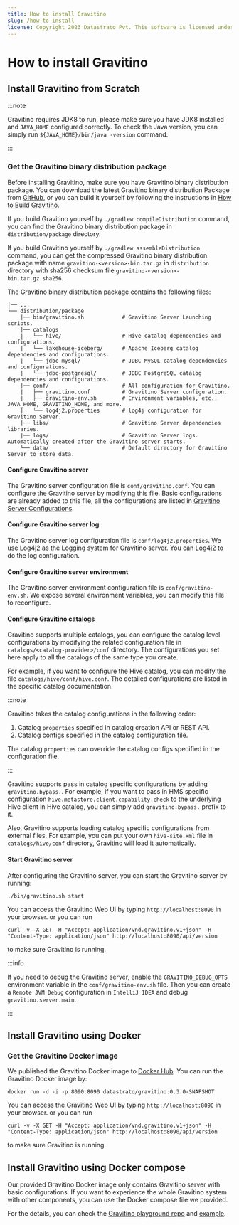```yaml
---
title: How to install Gravitino
slug: /how-to-install
license: Copyright 2023 Datastrato Pvt. This software is licensed under the Apache License version 2.
---
```


# How to install Gravitino

## Install Gravitino from Scratch

:::note

Gravitino requires JDK8 to run, please make sure you have JDK8 installed and `JAVA_HOME` 
configured correctly. To check the Java version, you can simply run `${JAVA_HOME}/bin/java -version` command.

:::

### Get the Gravitino binary distribution package

Before installing Gravitino, make sure you have Gravitino binary distribution package. You can
download the latest Gravitino binary distribution Package from [GitHub](https://github.com/datastrato/gravitino/releases),
or you can build it yourself by following the instructions in [How to Build Gravitino](./how-to-build).

If you build Gravitino yourself by `./gradlew compileDistribution` command, you can find the 
Gravitino binary distribution package in `distribution/package` directory.

If you build Gravitino yourself by `./gradlew assembleDistribution` command, you can get the 
compressed Gravitino binary distribution package with name `gravitino-<version>-bin.tar.gz` in 
`distribution` directory with sha256 checksum file `gravitino-<version>-bin.tar.gz.sha256`.

The Gravitino binary distribution package contains the following files:

```text
|── ...
└── distribution/package
    |── bin/gravitino.sh            # Gravitino Server Launching scripts.
    |── catalogs
    |   └── hive/                   # Hive catalog dependencies and configurations.
    |   └── lakehouse-iceberg/      # Apache Iceberg catalog dependencies and configurations.
    |   └── jdbc-mysql/             # JDBC MySQL catalog dependencies and configurations.
    |   └── jdbc-postgresql/        # JDBC PostgreSQL catalog dependencies and configurations.
    |── conf/                       # All configuration for Gravitino.
    |   ├── gravitino.conf          # Gravitino Server configuration.
    |   ├── gravitino-env.sh        # Environment variables, etc., JAVA_HOME, GRAVITINO_HOME, and more.
    |   └── log4j2.properties       # log4j configuration for Gravitino Server.
    |── libs/                       # Gravitino Server dependencies libraries.
    |── logs/                       # Gravitino Server logs. Automatically created after the Gravitino server starts.
    └── data/                       # Default directory for Gravitino Server to store data.
```

#### Configure Gravitino server

The Gravitino server configuration file is `conf/gravitino.conf`. You can configure the Gravitino 
server by modifying this file. Basic configurations are already added to this file, all the 
configurations are listed in [Gravitino Server Configurations](./gravitino-server-config).

#### Configure Gravitino server log

The Gravitino server log configuration file is `conf/log4j2.properties`. We use Log4j2 as the 
Logging system for Gravitino server. You can [Log4j2](https://logging.apache.org/log4j/2.x/) to 
do the log configuration.

#### Configure Gravitino server environment

The Gravitino server environment configuration file is `conf/gravitino-env.sh`. We expose 
several environment variables, you can modify this file to reconfigure.


#### Configure Gravitino catalogs

Gravitino supports multiple catalogs, you can configure the catalog level configurations by 
modifying the related configuration file in `catalogs/<catalog-provider>/conf` directory. The 
configurations you set here apply to all the catalogs of the same type you create.

For example, if you want to configure the Hive catalog, you can modify the file 
`catalogs/hive/conf/hive.conf`. The detailed configurations are listed in the specific catalog 
documentation.

:::note

Gravitino takes the catalog configurations in the following order:

1. Catalog `properties` specified in catalog creation API or REST API.
2. Catalog configs specified in the catalog configuration file.

The catalog `properties` can override the catalog configs specified in the configuration file.

:::

Gravitino supports pass in catalog specific configurations by adding `gravitino.bypass.`. For 
example, if you want to pass in HMS specific configuration 
`hive.metastore.client.capability.check` to the underlying Hive client in Hive catalog, you can 
simply add `gravitino.bypass.` prefix to it.

Also, Gravitino supports loading catalog specific configurations from external files. For example, 
you can put your own `hive-site.xml` file in `catalogs/hive/conf` directory, Gravitino will load 
it automatically.

#### Start Gravitino server

After configuring the Gravitino server, you can start the Gravitino server by running:

```shell
./bin/gravitino.sh start
```

You can access the Gravitino Web UI by typing `http://localhost:8090` in your browser. or you 
can run

```shell
curl -v -X GET -H "Accept: application/vnd.gravitino.v1+json" -H "Content-Type: application/json" http://localhost:8090/api/version
```

to make sure Gravitino is running.

:::info

If you need to debug the Gravitino server, enable the `GRAVITINO_DEBUG_OPTS` environment
variable in the `conf/gravitino-env.sh` file. Then you can create a `Remote JVM Debug`
configuration in `IntelliJ IDEA` and debug `gravitino.server.main`.

:::

## Install Gravitino using Docker

### Get the Gravitino Docker image

We published the Gravitino Docker image to [Docker Hub](https://hub.docker.com/r/datastrato/gravitino/tags). 
You can run the Gravitino Docker image by:

```shell
docker run -d -i -p 8090:8090 datastrato/gravitino:0.3.0-SNAPSHOT
```

You can access the Gravitino Web UI by typing `http://localhost:8090` in your browser. or you
can run

```shell
curl -v -X GET -H "Accept: application/vnd.gravitino.v1+json" -H "Content-Type: application/json" http://localhost:8090/api/version
```

to make sure Gravitino is running.

## Install Gravitino using Docker compose

Our provided Gravitino Docker image only contains Gravitino server with basic configurations. If 
you want to experience the whole Gravitino system with other components, you can use the Docker 
compose file we provided.

For the details, you can check the 
[Gravitino playground repo](https://github.com/datastrato/gravitino-playground) and [example](xxx).
